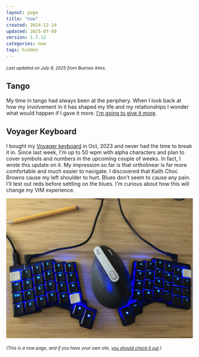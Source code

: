```yaml
---
layout: page
title: "now"
created: 2024-12-14
updated: 2025-07-09
version: 1.7.12
categories: now
tags: hidden
---
```


<small>_Last updated on July 9, 2025 from Buenos Aires._</small>

## Tango

My time in tango had always been at the periphery. When I look back at how my involvement in it has shaped my life and my relationships I wonder what would happen if I gave it more. [I'm going to give it more](/tango).

## Voyager Keyboard

I bought my <a href="https://www.zsa.io/voyager">Voyager keyboard</a> in Oct, 2023 and never had the time to break it in. Since last week, I'm up to 50 wpm with alpha characters and plan to cover symbols and numbers in the upcoming couple of weeks. In fact, I wrote this update on it. My impression so far is that ortholinear is far more comfortable and much easier to navigate. I discovered that Kailh Choc Browns cause my left shoulder to hurt. Blues don't seem to cause any pain. I'll test out reds before settling on the blues. I'm curious about how this will change my VIM experience.

<img src="assets/keyboard-voyager.JPG" alt="Voyager Keyboard">


<small>_(This is a now page, and if you have your own site, [you should check it out](https://nownownow.com/about).)_</small>
